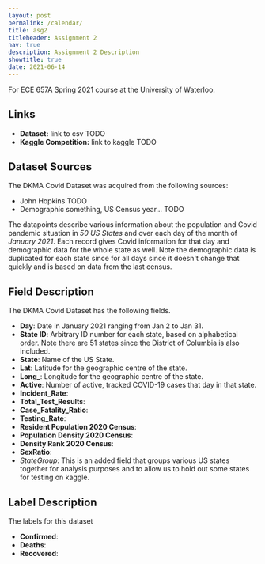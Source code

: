 ```yaml
---
layout: post
permalink: /calendar/
title: asg2
titleheader: Assignment 2
nav: true
description: Assignment 2 Description
showtitle: true
date: 2021-06-14
---
```


For ECE 657A Spring 2021 course at the University of Waterloo.

## Links
- **Dataset:** link to csv TODO
- **Kaggle Competition:** link to kaggle TODO

## Dataset Sources
The DKMA Covid Dataset was acquired from the following sources:
- John Hopkins TODO
- Demographic something, US Census year... TODO

The datapoints describe various information about the population and Covid pandemic situation in *50 US States* and over each day of the month of *January 2021*. Each record gives Covid information for that day and demographic data for the whole state as well. Note the demographic data is duplicated for each state since for all days since it doesn't change that quickly and is based on data from the last census.

## Field Description
The DKMA Covid Dataset has the following fields.


- **Day**: Date in January 2021 ranging from Jan 2 to Jan 31.
- **State ID**: Arbitrary ID number for each state, based on alphabetical order. Note there are 51 states since the District of Columbia is also included.
- **State**: Name of the US State.
- **Lat**: Latitude for the geographic centre of the state.
- **Long_**: Longitude for the geographic centre of the state. 
- **Active**: Number of active, tracked COVID-19 cases that day in that state.
- **Incident_Rate**: 
- **Total_Test_Results**: 
- **Case_Fatality_Ratio**: 
- **Testing_Rate**: 
- **Resident Population 2020 Census**: 
- **Population Density 2020 Census**: 
- **Density Rank 2020 Census**: 
- **SexRatio**: 
- _StateGroup_: This is an added field that groups various US states together for analysis purposes and to allow us to hold out some states for testing on kaggle.

## Label Description
The labels for this dataset 
- **Confirmed**: 
- **Deaths**: 
- **Recovered**: 
